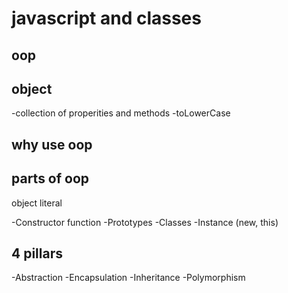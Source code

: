 # javascript and classes

## oop

## object

-collection of properities and methods
-toLowerCase

## why use oop

## parts of oop
object literal

-Constructor function
-Prototypes
-Classes
-Instance (new, this)


## 4 pillars
-Abstraction
-Encapsulation
-Inheritance
-Polymorphism

